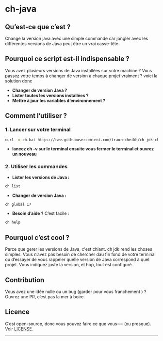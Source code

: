 # ch-java

## Qu’est-ce que c’est ?

Change la version java avec une simple commande car jongler avec les différentes versions de Java peut être un vrai casse-tête. 
## Pourquoi ce script est-il indispensable ?

Vous avez plusieurs versions de Java installées sur votre machine ? Vous passez votre temps à changer de version à chaque projet vraiment ? voici la solution donc 

- **Changer de version Java ?**
- **Lister toutes les versions installées ?**
- **Mettre à jour les variables d’environnement ?**

## Comment l’utiliser ?

### 1. Lancer sur votre terminal

```bash
curl -o ch.bat https://raw.githubusercontent.com/traorecheikh/ch-jdk-changer/refs/heads/main/ch.bat && echo. & echo Merci <3 ! Utilisez 'ch help' pour voir les commandes disponibles.
```

- **lancez ch -v sur le terminal ensuite vous fermer le terminal et ouvrez un nouveau**
### 2. Utiliser les commandes

- **Lister les versions de Java :**

```bash
ch list
```

- **Changer de version Java :**

```bash
ch global 17
```

- **Besoin d’aide ?** C’est facile :

```bash
ch help
```

## Pourquoi c’est cool ?

Parce que gerer les versions de Java, c'est chiant. ch jdk rend les choses simples. Vous n’avez pas besoin de chercher dau fin fond de votre terminal ou d’essayer de vous rappeler quelle version de Java correspond à quel projet. Vous indiquez juste la version, et hop, tout est configuré.

## Contribution

Vous avez une idée nulle ou un bug (garder pour vous franchement ) ? Ouvrez une PR, c’est pas la mer à boire. 

## Licence

C’est open-source, donc vous pouvez faire ce que vous--- (ou presque). Voir [LICENSE](LICENSE).

---

